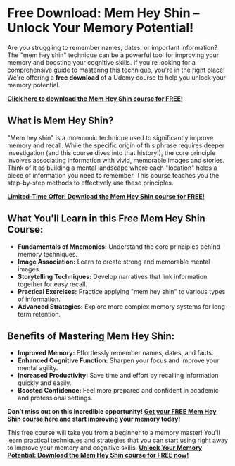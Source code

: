 # Free Download: Mem Hey Shin – Unlock Your Memory Potential!

Are you struggling to remember names, dates, or important information? The "mem hey shin" technique can be a powerful tool for improving your memory and boosting your cognitive skills. If you're looking for a comprehensive guide to mastering this technique, you're in the right place! We're offering a **free download** of a Udemy course to help you unlock your memory potential.

[**Click here to download the Mem Hey Shin course for FREE!**](https://udemywork.com/mem-hey-shin)

## What is Mem Hey Shin?

"Mem hey shin" is a mnemonic technique used to significantly improve memory and recall. While the specific origin of this phrase requires deeper investigation (and this course dives into that history!), the core principle involves associating information with vivid, memorable images and stories. Think of it as building a mental landscape where each "location" holds a piece of information you need to remember. This course teaches you the step-by-step methods to effectively use these principles.

[**Limited-Time Offer: Download the Mem Hey Shin course for FREE!**](https://udemywork.com/mem-hey-shin)

## What You'll Learn in this Free Mem Hey Shin Course:

*   **Fundamentals of Mnemonics:** Understand the core principles behind memory techniques.
*   **Image Association:** Learn to create strong and memorable mental images.
*   **Storytelling Techniques:** Develop narratives that link information together for easy recall.
*   **Practical Exercises:** Practice applying "mem hey shin" to various types of information.
*   **Advanced Strategies:** Explore more complex memory systems for long-term retention.

## Benefits of Mastering Mem Hey Shin:

*   **Improved Memory:** Effortlessly remember names, dates, and facts.
*   **Enhanced Cognitive Function:** Sharpen your focus and improve your mental agility.
*   **Increased Productivity:** Save time and effort by recalling information quickly and easily.
*   **Boosted Confidence:** Feel more prepared and confident in academic and professional settings.

**Don’t miss out on this incredible opportunity! [Get your FREE Mem Hey Shin course here](https://udemywork.com/mem-hey-shin) and start improving your memory today!**

This free course will take you from a beginner to a memory master! You'll learn practical techniques and strategies that you can start using right away to improve your memory and cognitive skills.
[**Unlock Your Memory Potential: Download the Mem Hey Shin course for FREE now!**](https://udemywork.com/mem-hey-shin)

